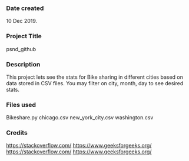 ### Date created
10 Dec 2019.

### Project Title
psnd_github

### Description
This project lets see the stats for Bike sharing in different cities based on data stored in CSV files. You may filter on city, month, day to see desired stats.

### Files used
Bikeshare.py chicago.csv new_york_city.csv washington.csv

### Credits
https://stackoverflow.com/ https://www.geeksforgeeks.org/
https://stackoverflow.com/ https://www.geeksforgeeks.org/
